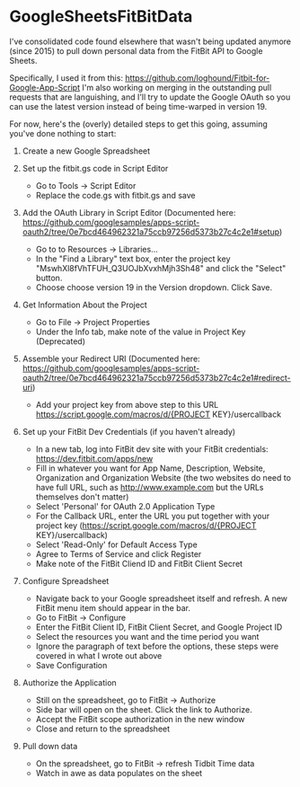 # GoogleSheetsFitBitData

I've consolidated code found elsewhere that wasn't being updated anymore (since 2015) to pull down personal data from the FitBit API to Google Sheets. 

Specifically, I used it from this: https://github.com/loghound/Fitbit-for-Google-App-Script I'm also working on merging in the outstanding pull requests that are languishing, and I'll try to update the Google OAuth so you can use the latest version instead of being time-warped in version 19.  

For now, here's the (overly) detailed steps to get this going, assuming you've done nothing to start:

1. Create a new Google Spreadsheet
1. Set up the fitbit.gs code in Script Editor
   * Go to Tools -> Script Editor
   * Replace the code.gs with fitbit.gs and save

1. Add the OAuth Library in Script Editor (Documented here: https://github.com/googlesamples/apps-script-oauth2/tree/0e7bcd464962321a75ccb97256d5373b27c4c2e1#setup)
   * Go to to Resources -> Libraries...
   * In the "Find a Library" text box, enter the project key "MswhXl8fVhTFUH_Q3UOJbXvxhMjh3Sh48" and click the "Select" button.
   * Choose choose version 19 in the Version dropdown. Click Save.

1. Get Information About the Project
   * Go to File -> Project Properties
   * Under the Info tab, make note of the value in Project Key (Deprecated)
  
1. Assemble your Redirect URI (Documented here: https://github.com/googlesamples/apps-script-oauth2/tree/0e7bcd464962321a75ccb97256d5373b27c4c2e1#redirect-uri)
   * Add your project key from above step to this URL https://script.google.com/macros/d/{PROJECT KEY}/usercallback
  
1. Set up your FitBit Dev Credentials (if you haven't already)
   * In a new tab, log into FitBit dev site with your FitBit credentials: https://dev.fitbit.com/apps/new
   * Fill in whatever you want for App Name, Description, Website, Organization and Organization Website (the two websites do need to have full URL, such as http://www.example.com but the URLs themselves don't matter)
   * Select 'Personal' for OAuth 2.0 Application Type
   * For the Callback URL, enter the URL you put together with your project key (https://script.google.com/macros/d/{PROJECT KEY}/usercallback)
   * Select 'Read-Only' for Default Access Type
   * Agree to Terms of Service and click Register
   * Make note of the FitBit Cliend ID and FitBit Client Secret
 
1. Configure Spreadsheet
   * Navigate back to your Google spreadsheet itself and refresh. A new FitBit menu item should appear in the bar.
   * Go to FitBit -> Configure 
   * Enter the FitBit Client ID, FitBit Client Secret, and Google Project ID
   * Select the resources you want and the time period you want
   * Ignore the paragraph of text before the options, these steps were covered in what I wrote out above
   * Save Configuration
  
1. Authorize the Application
   * Still on the spreadsheet, go to FitBit -> Authorize
   * Side bar will open on the sheet. Click the link to Authorize.
   * Accept the FitBit scope authorization in the new window
   * Close and return to the spreadsheet

1. Pull down data
   * On the spreadsheet, go to FitBit -> refresh Tidbit Time data
   * Watch in awe as data populates on the sheet
